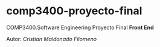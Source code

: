 # comp3400-proyecto-final
COMP3400.Software Engineering Proyecto Final __Front End__

Autor: _Cristian Maldonado Filomeno_
